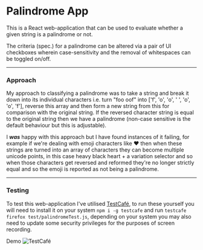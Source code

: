 # Palindrome App

This is a React web-application that can be used to evaluate whether a given string is a palindrome or not.

The criteria (spec.) for a palindrome can be altered via a pair of UI checkboxes wherein case-sensitivity and the 
removal of whitespaces can be toggled on/off.

---

### Approach

My approach to classifying a palindrome was to take a string and break it down into its individual characters i.e.
turn "foo oof" into ['f', 'o', 'o', ' ', 'o', 'o', 'f'], reverse this array and then form a new string from this for 
comparison with the original string. If the reversed character string is equal to the original string then we have a 
palindrome (non-case sensitive is the default behaviour but this is adjustable).

I **_was_** happy with this approach but I have found instances of it failing, for example if we're dealing with emoji 
characters like ❤️ then when these strings are turned into an array of characters they can become multiple unicode 
points, in this case heavy black heart + a variation selector and so when those characters get reversed and reformed
they're no longer strictly equal and so the emoji is reported as not being a palindrome.

---

### Testing

To test this web-application I've utilised [TestCafé](https://testcafe.io/), to run these yourself you will need to install it on your
system `npm i -g testcafe` and run `testcafe firefox test/palindromeTest.js`, depending on your system you may also 
need to update some security privileges for the purposes of screen recording.

Demo
![TestCafé](testcafe.gif)
